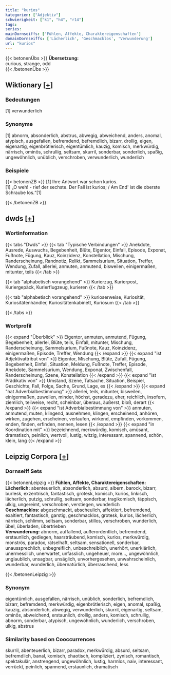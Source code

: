 ```yaml
---
title: "kurios"
kategorien: ["Adjektiv"]
schwierigkeit: ["k1", "h4", "r14"]
tags:
series:
mainDornseiffs: ['Fühlen, Affekte, Charaktereigenschaften']
domainDornseiffs: ['Lächerlich', 'Geschmacklos', 'Verwunderung']
url: "kurios"
---
```


{{< betonenÜbs >}}
**Übersetzung:**  
curious, strange, odd  
{{< /betonenÜbs >}}

## Wiktionary [[+](https://de.wiktionary.org/wiki/kurios)]

### Bedeutungen
[1] verwunderlich  

### Synonyme
[1] abnorm, absonderlich, abstrus, abwegig, abweichend, anders, anomal, atypisch, ausgefallen, befremdend, befremdlich, bizarr, drollig, eigen, eigenartig, eigenbrötlerisch, eigentümlich, kauzig, komisch, merkwürdig, närrisch, ominös, schrullig, seltsam, skurril, sonderbar, sonderlich, spaßig, ungewöhnlich, unüblich, verschroben, verwunderlich, wunderlich  

### Beispiele
{{< betonenZB >}}
[1] Ihre Antwort war schon kurios.  
[1] „O weh! - rief der sechste. Der Fall ist kurios; / Am End' ist die oberste Schraube los.“[1]  

{{< /betonenZB >}}


## dwds [[+](https://www.dwds.de/wb/kurios)]

### Wortinformation
{{< tabs "Dwds" >}}
{{< tab "Typische Verbindungen" >}}
Anekdote, Ausrede, Auswuchs, Begebenheit, Blüte, Eigentor, Einfall, Episode, Exponat, Fußnote, Fügung, Kauz, Koinzidenz, Konstellation, Mischung, Randerscheinung, Randnotiz, Relikt, Sammelsurium, Situation, Treffer, Wendung, Zufall, allerlei, anmuten, anmutend, bisweilen, einigermaßen, mitunter, teils
{{< /tab >}}

{{< tab "alphabetisch vorangehend" >}}
Kurierzug, Kurierpost, Kuriergepäck, Kurierflugzeug, kurieren
{{< /tab >}}

{{< tab "alphabetisch vorangehend" >}}
kurioserweise, Kuriosität, Kuriositätenhändler, Kuriositätenkabinett, Kuriosum
{{< /tab >}}

{{< /tabs >}}

### Wortprofil
{{< expand "Überblick" >}} Eigentor, anmuten, anmutend, Fügung, Begebenheit, allerlei, Blüte, teils, Einfall, mitunter, Mischung, Randerscheinung, Sammelsurium, Fußnote, Kauz, Koinzidenz, einigermaßen, Episode, Treffer, Wendung {{< /expand >}}
{{< expand "ist Adjektivattribut von" >}} Eigentor, Mischung, Blüte, Zufall, Fügung, Begebenheit, Einfall, Situation, Meldung, Fußnote, Treffer, Episode, Anekdote, Sammelsurium, Wendung, Exponat, Zwischenfall, Randerscheinung, Szene, Konstellation {{< /expand >}}
{{< expand "ist Prädikativ von" >}} Umstand, Szene, Tatsache, Situation, Beispiel, Geschichte, Fall, Folge, Sache, Grund, Lage, es {{< /expand >}}
{{< expand "hat Adverbialbestimmung" >}} allerlei, teils, mitunter, bisweilen, einigermaßen, zuweilen, minder, höchst, geradezu, eher, reichlich, insofern, ziemlich, teilweise, recht, scheinbar, überaus, äußerst, bloß, derart {{< /expand >}}
{{< expand "ist Adverbialbestimmung von" >}} anmuten, anmutend, muten, klingend, ausnehmen, klingen, erscheinend, anhören, wirken, zugehen, erscheinen, verlaufen, wirkend, empfinden, vorkommen, enden, finden, erfinden, nennen, lesen {{< /expand >}}
{{< expand "in Koordination mit" >}} bezeichnend, merkwürdig, komisch, amüsant, dramatisch, peinlich, wertvoll, lustig, witzig, interessant, spannend, schön, klein, lang {{< /expand >}}

## Leipzig Corpora [[+](https://corpora.uni-leipzig.de/en/res?word=kurios&corpusId=deu_newscrawl-public_2018)]

### Dornseiff Sets
{{< betonenLeipzig >}}
**Fühlen, Affekte, Charaktereigenschaften:**  
**Lächerlich:** abenteuerlich, absonderlich, absurd, albern, barock, bizarr, burlesk, exzentrisch, fantastisch, grotesk, komisch, kurios, linkisch, lächerlich, putzig, schrullig, seltsam, sonderbar, tragikomisch, täppisch, ulkig, ungereimt, verschroben, verstiegen, wunderlich  
**Geschmacklos:** abgeschmackt, abscheulich, affektiert, befremdend, exaltiert, fantastisch, garstig, geschmacklos, grotesk, kurios, lächerlich, närrisch, schlimm, seltsam, sonderbar, stillos, verschroben, wunderlich, übel, überladen, übertrieben  
**Verwunderung:** abnorm, auffallend, außerordentlich, befremdend, erstaunlich, gediegen, haarsträubend, komisch, kurios, merkwürdig, monströs, paradox, rätselhaft, seltsam, sensationell, sonderbar, unaussprechlich, unbegreiflich, unbeschreiblich, unerhört, unerklärlich, unermesslich, unerwartet, unfasslich, ungeheuer, more..., ungewöhnlich, unglaublich, unsagbar, unsäglich, unvorhergesehen, unwahrscheinlich, wunderbar, wunderlich, übernatürlich, überraschend, less  

{{< /betonenLeipzig >}}

### Synonym
eigentümlich, ausgefallen, närrisch, unüblich, sonderlich, befremdlich, bizarr, befremdend, merkwürdig, eigenbrötlerisch, eigen, anomal, spaßig, kauzig, absonderlich, abwegig, verwunderlich, skurril, eigenartig, seltsam, ominös, abweichend, erstaunlich, drollig, anders, komisch, schrullig, abnorm, sonderbar, atypisch, ungewöhnlich, wunderlich, verschroben, ulkig, abstrus


### Similarity based on Cooccurrences
skurril, abenteuerlich, bizarr, paradox, merkwürdig, absurd, seltsam, befremdlich, banal, komisch, chaotisch, kompliziert, zynisch, romantisch, spektakulär, anstrengend, ungewöhnlich, lustig, harmlos, naiv, interessant, verrückt, peinlich, spannend, erstaunlich, dramatisch

